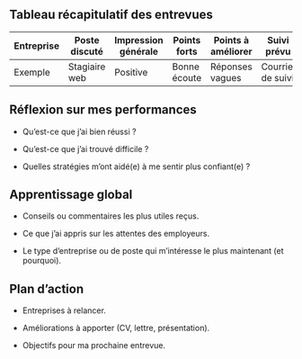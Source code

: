## Tableau récapitulatif des entrevues

| Entreprise | Poste discuté | Impression générale | Points forts | Points à améliorer | Suivi prévu |
|------------|---------------|---------------------|--------------|-------------------|-------------|
| Exemple    | Stagiaire web | Positive            | Bonne écoute | Réponses vagues   | Courriel de suivi |

## Réflexion sur mes performances
- Qu’est-ce que j’ai bien réussi ?
  
- Qu’est-ce que j’ai trouvé difficile ?
  
- Quelles stratégies m’ont aidé(e) à me sentir plus confiant(e) ?  

## Apprentissage global
- Conseils ou commentaires les plus utiles reçus.
  
- Ce que j’ai appris sur les attentes des employeurs.
  
- Le type d’entreprise ou de poste qui m’intéresse le plus maintenant (et pourquoi).  

## Plan d’action
- Entreprises à relancer.
  
- Améliorations à apporter (CV, lettre, présentation).
  
- Objectifs pour ma prochaine entrevue.  
